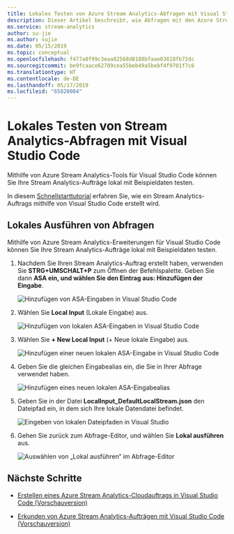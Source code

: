 ```yaml
---
title: Lokales Testen von Azure Stream Analytics-Abfragen mit Visual Studio Code (Vorschau)
description: Dieser Artikel beschreibt, wie Abfragen mit den Azure Stream Analytics-Tools für Visual Studio Code lokal getestet werden.
ms.service: stream-analytics
author: su-jie
ms.author: sujie
ms.date: 05/15/2019
ms.topic: conceptual
ms.openlocfilehash: f477a0f99c3eaa82568d8188bfaae03818fb72dc
ms.sourcegitcommit: be9fcaace62709cea55beb49a5bebf4f9701f7c6
ms.translationtype: HT
ms.contentlocale: de-DE
ms.lasthandoff: 05/17/2019
ms.locfileid: "65828084"
---
```

# <a name="test-stream-analytics-queries-locally-with-visual-studio-code"></a>Lokales Testen von Stream Analytics-Abfragen mit Visual Studio Code

Mithilfe von Azure Stream Analytics-Tools für Visual Studio Code können Sie Ihre Stream Analytics-Aufträge lokal mit Beispieldaten testen.

In diesem [Schnellstarttutorial](quick-create-vs-code.md) erfahren Sie, wie ein Stream Analytics-Auftrags mithilfe von Visual Studio Code erstellt wird.

## <a name="run-queries-locally"></a>Lokales Ausführen von Abfragen

Mithilfe von Azure Stream Analytics-Erweiterungen für Visual Studio Code können Sie Ihre Stream Analytics-Aufträge lokal mit Beispieldaten testen.

1. Nachdem Sie Ihren Stream Analytics-Auftrag erstellt haben, verwenden Sie **STRG+UMSCHALT+P** zum Öffnen der Befehlspalette. Geben Sie dann **ASA ein, und wählen Sie den Eintrag aus: Hinzufügen der Eingabe**.

    ![Hinzufügen von ASA-Eingaben in Visual Studio Code](./media/vscode-local-run/add-input.png)

2. Wählen Sie **Local Input** (Lokale Eingabe) aus.

    ![Hinzufügen von lokalen ASA-Eingaben in Visual Studio Code](./media/vscode-local-run/add-local-input.png)

3. Wählen Sie **+ New Local Input** (+ Neue lokale Eingabe) aus.

    ![Hinzufügen einer neuen lokalen ASA-Eingabe in Visual Studio Code](./media/vscode-local-run/add-new-local-input.png)

4. Geben Sie die gleichen Eingabealias ein, die Sie in Ihrer Abfrage verwendet haben.

    ![Hinzufügen eines neuen lokalen ASA-Eingabealias](./media/vscode-local-run/new-local-input-alias.png)

5. Geben Sie in der Datei **LocalInput_DefaultLocalStream.json** den Dateipfad ein, in dem sich Ihre lokale Datendatei befindet.

    ![Eingeben von lokalen Dateipfaden in Visual Studio](./media/vscode-local-run/local-file-path.png)

6. Gehen Sie zurück zum Abfrage-Editor, und wählen Sie **Lokal ausführen** aus.

    ![Auswählen von „Lokal ausführen“ im Abfrage-Editor](./media/vscode-local-run/run-locally.png)

## <a name="next-steps"></a>Nächste Schritte

* [Erstellen eines Azure Stream Analytics-Cloudauftrags in Visual Studio Code (Vorschauversion)](quick-create-vs-code.md)

* [Erkunden von Azure Stream Analytics-Aufträgen mit Visual Studio Code (Vorschauversion)](vscode-explore-jobs.md)

